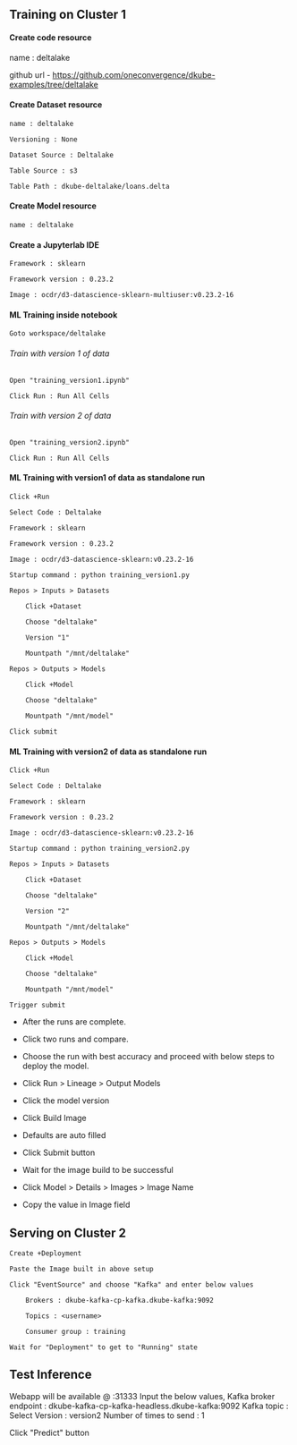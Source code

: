 ## Training on Cluster 1
#### Create code resource
name : deltalake

github url - https://github.com/oneconvergence/dkube-examples/tree/deltalake

#### Create Dataset resource
	name : deltalake

	Versioning : None

	Dataset Source : Deltalake

	Table Source : s3

	Table Path : dkube-deltalake/loans.delta

#### Create Model resource
	name : deltalake

#### Create a Jupyterlab IDE
	Framework : sklearn

	Framework version : 0.23.2

	Image : ocdr/d3-datascience-sklearn-multiuser:v0.23.2-16

#### ML Training inside notebook
	Goto workspace/deltalake

###### Train with version 1 of data
	Open "training_version1.ipynb"

	Click Run : Run All Cells

###### Train with version 2 of data
	Open "training_version2.ipynb"

	Click Run : Run All Cells

#### ML Training with version1 of data as standalone run
	Click +Run

	Select Code : Deltalake

	Framework : sklearn

	Framework version : 0.23.2

	Image : ocdr/d3-datascience-sklearn:v0.23.2-16

	Startup command : python training_version1.py

	Repos > Inputs > Datasets

		Click +Dataset

		Choose "deltalake"

		Version "1"

		Mountpath "/mnt/deltalake"

	Repos > Outputs > Models

		Click +Model

		Choose "deltalake"

		Mountpath "/mnt/model"

	Click submit

#### ML Training with version2 of data as standalone run

	Click +Run

	Select Code : Deltalake

	Framework : sklearn

	Framework version : 0.23.2

	Image : ocdr/d3-datascience-sklearn:v0.23.2-16

	Startup command : python training_version2.py

	Repos > Inputs > Datasets

		Click +Dataset

		Choose "deltalake"

		Version "2"

		Mountpath "/mnt/deltalake"

	Repos > Outputs > Models

		Click +Model

		Choose "deltalake"

		Mountpath "/mnt/model"

	Trigger submit


- After the runs are complete.

- Click two runs and compare.

- Choose the run with best accuracy and proceed with below steps to deploy the model.

- Click Run > Lineage > Output Models 

- Click the model version

- Click Build Image

- Defaults are auto filled

- Click Submit button

- Wait for the image build to be successful

- Click Model > Details > Images > Image Name

- Copy the value in Image field


## Serving on Cluster 2

	Create +Deployment

	Paste the Image built in above setup

	Click "EventSource" and choose "Kafka" and enter below values

		Brokers : dkube-kafka-cp-kafka.dkube-kafka:9092

		Topics : <username>

		Consumer group : training

	Wait for "Deployment" to get to "Running" state


## Test Inference
Webapp will be available @ <dkubeserving-clusterip>:31333
Input the below values,
	Kafka broker endpoint : dkube-kafka-cp-kafka-headless.dkube-kafka:9092
	Kafka topic : <username>
	Select Version : version2
	Number of times to send : 1
	
Click "Predict" button
